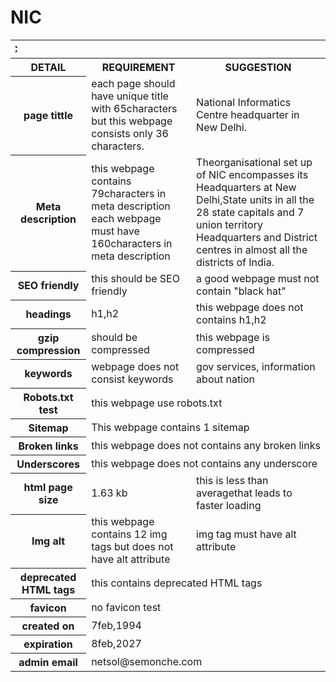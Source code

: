 # NIC
<html>
<table>
<tr>
<th colspan="3"><marquee direction="right">NIC</marquee></th>
</tr>
<tr>
<th>DETAIL</th>
<th>REQUIREMENT</th>
<th>SUGGESTION</th>
</tr>
<tr>
<th>page tittle</th>
<td>each page should have unique title with 65characters but this webpage consists only 36 characters.</td>
<td>National Informatics Centre headquarter in New Delhi.</td>
</tr>
<tr>
<th>Meta description</th>
<td>this webpage contains 79characters in meta description  each webpage must have 160characters in meta description</td>
<td>Theorganisational set up of NIC encompasses its Headquarters at New Delhi,State units in all the 28 state capitals and 7 union territory Headquarters and District centres in almost all the districts of India.</td>
</tr>
<tr>
<th>SEO friendly</th>
<td>this should be SEO friendly</td>
<td>a good webpage must not contain "black hat"</td>
</tr>
<tr>
<th>headings</th>
<td>h1,h2</td>
<td>this webpage does not contains h1,h2</td>
</tr>
<tr>
<th>gzip compression</th>
<td>should be compressed</td>
<td>this webpage is compressed </td>
</tr>
<tr>
<th>keywords</th>
<td>webpage does not consist keywords</td>
<td>gov services, information about nation</td>
</tr>
<tr>
<th>Robots.txt test</th>
<td colspan="2">this webpage use robots.txt</td>
</tr>
<tr>
<th>Sitemap</th>
<td colspan="2">This webpage contains 1 sitemap</td>
</tr>
<tr>
<th>Broken links</th>
<td colspan="2">this webpage does not contains any broken links</td>
</tr>
<tr>
<th>Underscores</th>
<td colspan="2">this webpage does not contains any underscore</td>
</tr>
<tr>
<th>html page size</th>
<td>1.63 kb</td>
<td>this is less than averagethat leads to faster loading</td>
</tr>
<tr>
<th>Img alt</th>
<td>this webpage contains 12 img tags but does not have alt attribute</td>
<td>img tag must have alt attribute</td>
</tr>
<tr>
<th>deprecated HTML tags</th>
<td colspan="2">this contains deprecated HTML tags</td>
</tr>
<tr>
<th>favicon</th>
<td colspan="2">no favicon test</td>
</tr>
<tr>
<th>created on</th>
<td colspan="2">7feb,1994</td>
</tr>
<tr>
<th>expiration</th>
<td colspan="2">8feb,2027</td>
</tr>
<tr>
<th>admin email</th>
<td colspan="2">netsol@semonche.com</td>
</tr>
</table>
</html>
